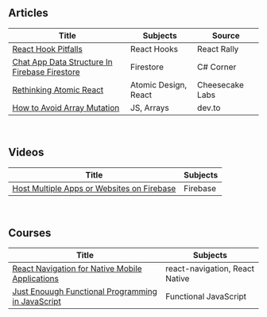 ## Articles

| Title | Subjects | Source |
|-------|---------|--------|
|[React Hook Pitfalls](https://www.youtube.com/watch?v=VIRcX2X7EUk)|React Hooks|React Rally|
|[Chat App Data Structure In Firebase Firestore](https://www.c-sharpcorner.com/article/chat-app-data-structure-in-firebase-firestore/)|Firestore|C# Corner|
|[Rethinking Atomic React](https://cheesecakelabs.com/blog/rethinking-atomic-design-react-projects/)|Atomic Design, React|Cheesecake Labs|
|[How to Avoid Array Mutation](https://dev.to/helderburato/how-to-avoid-array-mutation-4bpa)|JS, Arrays|dev.to|

&nbsp;&nbsp;&nbsp;

## Videos
| Title | Subjects |
|-------|---------|
|[Host Multiple Apps or Websites on Firebase](https://www.youtube.com/watch?v=NrkFBmBFA6k)|Firebase|

&nbsp;&nbsp;&nbsp;

## Courses
| Title | Subjects |
|-------|---------|
|[React Navigation for Native Mobile Applications](https://egghead.io/courses/react-navigation-for-native-mobile-applications)|react-navigation, React Native|
|[Just Enouugh Functional Programming in JavaScript](https://egghead.io/courses/just-enough-functional-programming-in-javascript)|Functional JavaScript|
